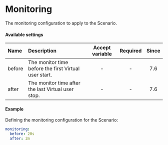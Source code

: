 # Monitoring
The monitoring configuration to apply to the Scenario.

#### Available settings

| Name                                                   | Description                                   | Accept variable | Required | Since |
|:------------------------------------------------------ |:--------------------------------------------- |:---------------:|:--------:|:-----:|
| before                                                 | The monitor time before the first Virtual user start.            | -               | -        |  7.6  |
| after                                                  | The monitor time after the last Virtual user stop.            | -               | -        |  7.6  |

#### Example

Defining the monitoring configuration for the Scenario:

```yaml
monitoring:
  before: 20s
  after: 2m
```
